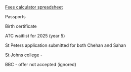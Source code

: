 [Fees calculator spreadsheet](https://docs.google.com/spreadsheets/d/1vMTsd0IJaElCQox8RYXmMJVa70uN9gTuM2woV8m7Jwc/edit#gid=2124747029 "School fees calculator")

Passports

Birth certificate

ATC waitlist for 2025 (year 5)

St Peters application submitted for both Chehan and Sahan

St Johns college - 

BBC - offer not accepted (ignored)